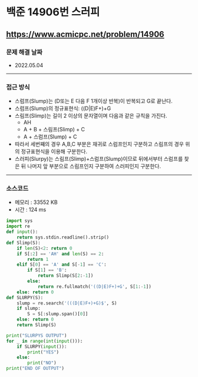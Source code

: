 # 백준 14906번 스러피
https://www.acmicpc.net/problem/14906
---

### 문제 해결 날짜
- 2022.05.04
---

### 접근 방식
- 스럼프(Slump)는 (D또는 E 다음 F 1개이상 반복)이 반복되고 G로 끝난다.
- 스럼프(Slump)의 정규표현식: ((D|E)F+)+G
- 스림프(Slimp)는 길이 2 이상의 문자열이며 다음과 같은 규칙을 가진다.
    * AH
    * A + B + 스림프(Slimp) + C
    * A + 스럼프(Slump) + C
- 따라서 세번쨰의 경우 A,B,C 부분은 재귀로 스럼프인지 구분하고 스림프의 경우 위의 정규표현식을 이용해 구분한다.
- 스러피(Slurpy)는 스림프(Slimp)+스럼프(Slump)이므로 뒤에서부터 스럼프를 찾은 뒤 나머지 앞 부분으로 스림프인지 구분하여 스러피인지 구분한다.
---

### 소스코드
- 메모리 : 33552 KB
- 시간 : 124 ms
```Python
import sys
import re
def input():
    return sys.stdin.readline().strip()
def Slimp(S):
    if len(S)<2: return 0
    if S[:2] == 'AH' and len(S) == 2:
        return 1
    elif S[0] == 'A' and S[-1] == 'C':
        if S[1] == 'B':
            return Slimp(S[2:-1])
        else:
            return re.fullmatch('((D|E)F+)+G', S[1:-1])
    else: return 0
def SLURPY(S):
    slump = re.search('(((D|E)F+)+G)$', S)
    if slump:
        S = S[:slump.span()[0]]
    else: return 0
    return Slimp(S)

print("SLURPYS OUTPUT")
for _ in range(int(input())):
    if SLURPY(input()):
        print("YES")
    else:
        print("NO")
print("END OF OUTPUT")
```